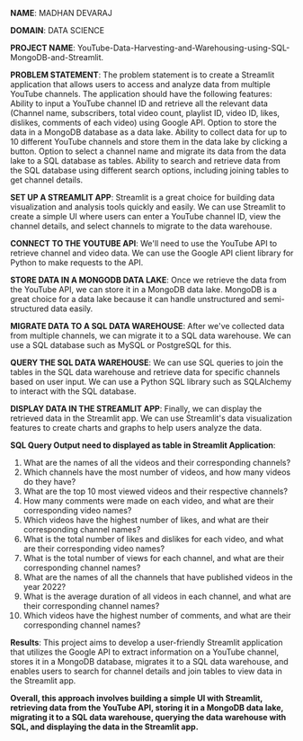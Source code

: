 **NAME**: MADHAN DEVARAJ

**DOMAIN**: DATA SCIENCE

**PROJECT NAME**: YouTube-Data-Harvesting-and-Warehousing-using-SQL-MongoDB-and-Streamlit.

**PROBLEM STATEMENT**: The problem statement is to create a Streamlit application that allows users to access and analyze data from multiple YouTube channels. The application should have the following features:
   Ability to input a YouTube channel ID and retrieve all the relevant data (Channel name, subscribers, total video count, playlist ID, video ID, likes, dislikes, comments of each video) using Google API.
   Option to store the data in a MongoDB database as a data lake.
   Ability to collect data for up to 10 different YouTube channels and store them in the data lake by clicking a button.
   Option to select a channel name and migrate its data from the data lake to a SQL database as tables.
   Ability to search and retrieve data from the SQL database using different search options, including joining tables to get channel details.

**SET UP A STREAMLIT APP**: Streamlit is a great choice for building data visualization and analysis tools quickly and easily. 
   We can use Streamlit to create a simple UI where users can enter a YouTube channel ID, view the channel details, and select channels to migrate to the data warehouse.

**CONNECT TO THE YOUTUBE API**: We'll need to use the YouTube API to retrieve channel and video data. 
   We can use the Google API client library for Python to make requests to the API.

**STORE DATA IN A MONGODB DATA LAKE**: Once we retrieve the data from the YouTube API, we can store it in a MongoDB data lake. 
   MongoDB is a great choice for a data lake because it can handle unstructured and semi-structured data easily.

**MIGRATE DATA TO A SQL DATA WAREHOUSE**: After we've collected data from multiple channels, we can migrate it to a SQL data warehouse. 
   We can use a SQL database such as MySQL or PostgreSQL for this.

**QUERY THE SQL DATA WAREHOUSE**: We can use SQL queries to join the tables in the SQL data warehouse and retrieve data for specific channels based on user input. 
   We can use a Python SQL library such as SQLAlchemy to interact with the SQL database.
   
**DISPLAY DATA IN THE STREAMLIT APP**: Finally, we can display the retrieved data in the Streamlit app. 
   We can use Streamlit's data visualization features to create charts and graphs to help users analyze the data.

**SQL Query Output need to displayed as table in Streamlit Application**:
1. What are the names of all the videos and their corresponding channels?
2. Which channels have the most number of videos, and how many videos do they have?
3. What are the top 10 most viewed videos and their respective channels?
4. How many comments were made on each video, and what are their corresponding video names?
5. Which videos have the highest number of likes, and what are their corresponding channel names?
6. What is the total number of likes and dislikes for each video, and what are their corresponding video names?
7. What is the total number of views for each channel, and what are their corresponding channel names?
8. What are the names of all the channels that have published videos in the year 2022?
9. What is the average duration of all videos in each channel, and what are their corresponding channel names?
10. Which videos have the highest number of comments, and what are their corresponding channel names?

**Results**: This project aims to develop a user-friendly Streamlit application that utilizes the Google API to extract information on a YouTube channel, stores it in a MongoDB database, migrates it to a SQL data warehouse, and enables users to search for channel details and join tables to view data in the Streamlit app.

**Overall, this approach involves building a simple UI with Streamlit, retrieving data from the YouTube API, storing it in a MongoDB data lake, migrating it to a SQL data warehouse, querying the data warehouse with SQL, and displaying the data in the Streamlit app.**
   
 
